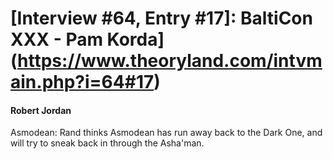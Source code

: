 # [Interview #64, Entry #17]: BaltiCon XXX - Pam Korda](https://www.theoryland.com/intvmain.php?i=64#17)

#### Robert Jordan

Asmodean: Rand thinks Asmodean has run away back to the Dark One, and will try to sneak back in through the Asha'man.

